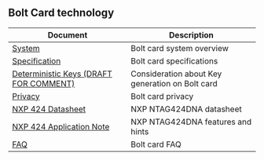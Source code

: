 ## Bolt Card technology

| Document | Description |
| --- | --- |
| [System](SYSTEM.md) | Bolt card system overview |
| [Specification](SPEC.md) | Bolt card specifications |
| [Deterministic Keys (DRAFT FOR COMMENT)](DETERMINISTIC.md) | Consideration about Key generation on Bolt card |
| [Privacy](CARD_PRIVACY.md) | Bolt card privacy |
| [NXP 424 Datasheet](NT4H2421Gx.pdf) | NXP NTAG424DNA datasheet |
| [NXP 424 Application Note](NT4H2421Gx.pdf) | NXP NTAG424DNA features and hints |
| [FAQ](FAQ.md) | Bolt card FAQ |
